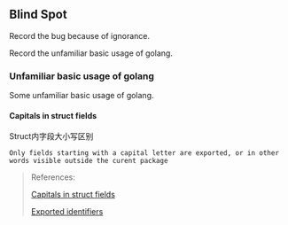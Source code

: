 ## Blind Spot

Record the bug because of ignorance.

Record the unfamiliar basic usage of golang.

### Unfamiliar basic usage of golang

Some unfamiliar basic usage of golang.

#### Capitals in struct fields

Struct内字段大小写区别

`Only fields starting with a capital letter are exported, or in other words visible outside the curent package`

> References:
> 
> [Capitals in struct fields](https://stackoverflow.com/questions/24837432/capitals-in-struct-fields)
> 
> [Exported identifiers](https://go.dev/ref/spec#Exported_identifiers)



